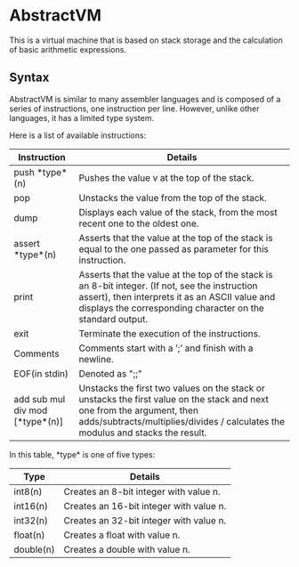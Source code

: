 # AbstractVM #

This is a virtual machine that is based on stack storage and the calculation of basic arithmetic expressions.

## Syntax ##

AbstractVM is similar to many assembler languages and is composed of a series of instructions, one instruction per line. However, unlike other languages, it has a limited type system.

Here is a list of available instructions:

Instruction         | Details
--------------------|-----------
push \*type\*(n)    | Pushes the value v at the top of the stack.
pop                 | Unstacks the value from the top of the stack.
dump                | Displays each value of the stack, from the most recent one to the oldest one.
assert \*type\*(n)  | Asserts that the value at the top of the stack is equal to the one passed as parameter for this instruction.
print               | Asserts that the value at the top of the stack is an 8-bit integer. (If not, see the instruction assert), then interprets it as an ASCII value and displays the corresponding character on the standard output.
exit                | Terminate the execution of the instructions.
Comments            | Comments start with a ’;’ and finish with a newline.
EOF(in stdin)       | Denoted as ";;"
add sub mul div mod \[\*type\*(n)\]     | Unstacks the first two values on the stack or unstacks the first value on the stack and next one from the argument, then adds/subtracts/multiplies/divides / calculates the modulus and stacks the result.

In this table, \*type\* is one of five types:

Type      | Details 
----------|--------------------
int8(n)   | Creates an 8-bit integer with value n.
int16(n)  | Creates an 16-bit integer with value n.
int32(n)  | Creates an 32-bit integer with value n.
float(n)  | Creates a float with value n.
double(n) | Creates a double with value n.
